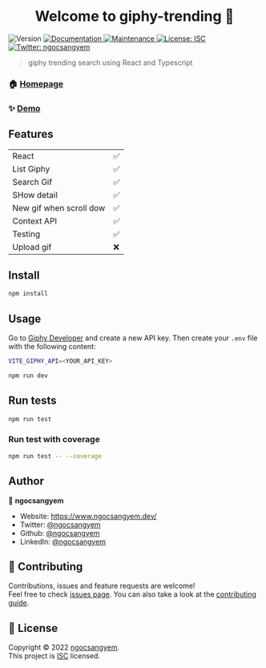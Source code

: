<h1 align="center">Welcome to giphy-trending 👋</h1>
<p>
  <img alt="Version" src="https://img.shields.io/badge/version-0.0.0-blue.svg?cacheSeconds=2592000" />
  <a href="https://github.com/ngocsangyem/giphy-trending#readme" target="_blank">
    <img alt="Documentation" src="https://img.shields.io/badge/documentation-yes-brightgreen.svg" />
  </a>
  <a href="https://github.com/ngocsangyem/giphy-trending/graphs/commit-activity" target="_blank">
    <img alt="Maintenance" src="https://img.shields.io/badge/Maintained%3F-yes-green.svg" />
  </a>
  <a href="https://github.com/ngocsangyem/giphy-trending/blob/main/LICENSE" target="_blank">
    <img alt="License: ISC" src="https://img.shields.io/github/license/ngocsangyem/giphy-trending" />
  </a>
  <a href="https://twitter.com/ngocsangyem" target="_blank">
    <img alt="Twitter: ngocsangyem" src="https://img.shields.io/twitter/follow/ngocsangyem.svg?style=social" />
  </a>
</p>

> giphy trending search using React and Typescript

### 🏠 [Homepage](https://github.com/ngocsangyem/giphy-trending#readme)

### ✨ [Demo](https://giphy-trending.vercel.app/)

## Features

|                         |     |
| ----------------------- | --- |
| React                   | ✅  |
| List Giphy              | ✅  |
| Search Gif              | ✅  |
| SHow detail             | ✅  |
| New gif when scroll dow | ✅  |
| Context API             | ✅  |
| Testing                 | ✅  |
| Upload gif              | ❌  |

## Install

```sh
npm install
```

## Usage

Go to [Giphy Developer](https://developers.giphy.com/) and create a new API key. Then create your `.env` file with the following content:

```sh
VITE_GIPHY_API=<YOUR_API_KEY>
```

```sh
npm run dev
```

## Run tests

```sh
npm run test
```

### Run test with coverage

```sh
npm run test -- --coverage
```

## Author

👤 **ngocsangyem**

* Website: <https://www.ngocsangyem.dev/>
* Twitter: [@ngocsangyem](https://twitter.com/ngocsangyem)
* Github: [@ngocsangyem](https://github.com/ngocsangyem)
* LinkedIn: [@ngocsangyem](https://linkedin.com/in/ngocsangyem)

## 🤝 Contributing

Contributions, issues and feature requests are welcome!<br />Feel free to check [issues page](https://github.com/ngocsangyem/giphy-trending/issues). You can also take a look at the [contributing guide](https://github.com/ngocsangyem/giphy-trending/blob/main/CONTRIBUTING.md).

## 📝 License

Copyright © 2022 [ngocsangyem](https://github.com/ngocsangyem).<br />
This project is [ISC](https://github.com/ngocsangyem/giphy-trending/blob/main/LICENSE) licensed.
